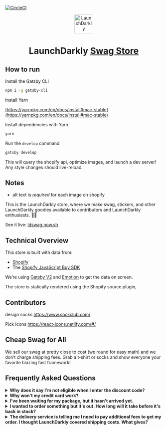 [![CircleCI](https://circleci.com/gh/PerStirpes/store/tree/master.svg?style=svg&circle-token=5b3df9cad16dc227ff2b88e31e87743a43cbd78e)](https://circleci.com/gh/PerStirpes/store/tree/master)

<p align="center">
  <a href="https://laucnhdarkly.com">
    <img alt="LaunchDarkly" src="https://launchdarkly.com/img/favicon.ico" width="60" />
  </a>
</p>
<h1 align="center">
  LaunchDarkly <a href="https://store.launchdarkly.com">Swag Store</a>
</h1>

## How to run

Install the Gatsby CLI

```bash
npm i -g gatsby-cli
```

Install Yarn

[https://yarnpkg.com/en/docs/install#mac-stable](https://yarnpkg.com/en/docs/install#mac-stable)

Install dependencies with Yarn

```bash
yarn
```

Run the `develop` command

```bash
gatsby develop
```

This will query the shopify api, optimize images, and launch a dev server!
Any style changes should live-reload.

## Notes

- alt text is _required_ for each image on shopify

This is the LaunchDarkly store, where we make swag, stickers, and other LaunchDarkly goodies available to contributors and LaunchDarkly enthusiasts. 💪💜

See it live: [ldswag.now.sh](https://ldswag.now.sh)

## Technical Overview

This store is built with data from:

- [Shopify](https://shopify.com)
- The [Shopify JavaScript Buy SDK](https://shopify.github.io/js-buy-sdk/)

We’re using [Gatsby V2](https://github.com/gatsbyjs/gatsby) and [Emotion](https://emotion.sh/) to get the data on screen.

The store is statically rendered using the Shopify source plugin,

## Contributors

design socks
https://www.sockclub.com/

Pick Icons
https://react-icons.netlify.com/#/

## Cheap Swag for All

We sell our swag at pretty close to cost (we round for easy math) and we don’t charge shipping fees. Grab a t-shirt or socks and show everyone your favorite blazing fast framework!

## Frequently Asked Questions

<details>
  <summary><strong>Why does it say I'm not eligible when I enter the discount code?</strong></summary>

&nbsp; <!-- leave this here to avoid smashing the text against the summary -->

Try opening the store in an incognito window and then proceed to check out. When checking out, make sure you're using the same email that's listed on your GitHub account.

</details>

<details>
  <summary><strong>Why won't my credit card work?</strong></summary>

&nbsp; <!-- leave this here to avoid smashing the text against the summary -->

Please make sure the card isn't frozen or otherwise blocked by your financial institution. If it's not that, please send us an email to team@LaunchDarklyjs.com if you're unable to pay with your credit card.

</details>

<details>
  <summary><strong>I've been waiting for my package, but it hasn't arrived yet.</strong></summary>

&nbsp; <!-- leave this here to avoid smashing the text against the summary -->

International shipments can take up to 6 weeks to be delivered. 😱 Tracking updates may not always show up in real time on your tracking link. If you still have not received your order at the end of 6 weeks, please let us know by sending an email to team@LaunchDarklyjs.com, and we'll see how we can help!

</details>

<details>
  <summary><strong>I wanted to order something but it's out. How long will it take before it's back in stock?</strong></summary>

&nbsp; <!-- leave this here to avoid smashing the text against the summary -->

Some of the swag has been selling like hotcakes (only less tasty and a providing a bit more coverage). Once an item is out, it takes us about 3 weeks for it to get back in stock.

</details>

<details>
  <summary><strong>The delivery service is telling me I need to pay additional fees to get my order. I thought LaunchDarkly covered shipping costs. What gives?</strong></summary>

&nbsp; <!-- leave this here to avoid smashing the text against the summary -->

On some international orders, customs will add additional taxes, duties, and other fees. This is unpredictable, and we have no way of knowing if or when it will happen, or how much it will be. If this happens to you, there is, unfortunately, nothing else LaunchDarkly can do. You are responsible for paying any additional fees imposed as part of the customs process. Thanks for your understanding!

</details>
